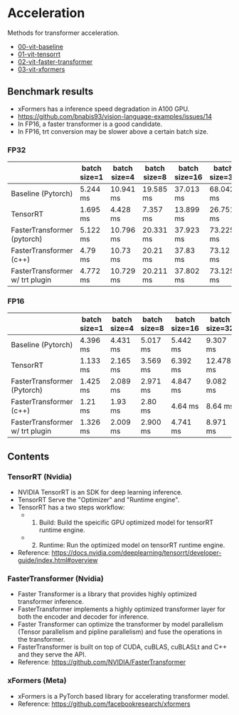 # Acceleration
Methods for transformer acceleration.
- [00-vit-baseline](00-vit-baseline)
- [01-vit-tensorrt](01-vit-tensorrt)
- [02-vit-faster-transformer](02-vit-faster-transformer)
- [03-vit-xformers](03-vit-xformers)

## Benchmark results
- xFormers has a inference speed degradation in A100 GPU.
- https://github.com/bnabis93/vision-language-examples/issues/14
- In FP16, a faster transformer is a good candidate.
- In FP16, trt conversion may be slower above a certain batch size.

### FP32
|                                 | batch size=1 | batch size=4 | batch size=8 | batch size=16 | batch size=32 |
|---------------------------------|--------------|--------------|--------------|---------------|---------------|
| Baseline (Pytorch)              | 5.244 ms     | 10.941 ms    | 19.585 ms    | 37.013 ms     | 68.042 ms     |
| TensorRT                        | 1.695 ms     | 4.428 ms     | 7.357 ms     | 13.899 ms     | 26.751 ms     |
| FasterTransformer (pytorch)     | 5.122 ms     | 10.796 ms    | 20.331 ms    | 37.923 ms     | 73.225 ms     |
| FasterTransformer (c++)         | 4.79 ms      | 10.73 ms     | 20.21 ms     | 37.83 ms      | 73.12 ms      |
| FasterTransformer w/ trt plugin | 4.772 ms     | 10.729 ms    | 20.211 ms    | 37.802 ms     | 73.125 ms     |

### FP16
|                                 | batch size=1 | batch size=4 | batch size=8 | batch size=16 | batch size=32 |
|---------------------------------|--------------|--------------|--------------|---------------|---------------|
| Baseline (Pytorch)              | 4.396 ms     | 4.431 ms     | 5.017 ms     | 5.442 ms      | 9.307 ms      |
| TensorRT                        | 1.133 ms     | 2.165 ms     | 3.569 ms     | 6.392 ms      | 12.478 ms     |
| FasterTransformer (Pytorch)     | 1.425 ms     | 2.089 ms     | 2.971 ms     | 4.847 ms      | 9.082 ms      |
| FasterTransformer (c++)         | 1.21 ms      | 1.93 ms      | 2.80 ms      | 4.64 ms       | 8.64 ms       |
| FasterTransformer w/ trt plugin | 1.326 ms     | 2.009 ms     | 2.900 ms     | 4.741 ms      | 8.971 ms      |

## Contents
### TensorRT (Nvidia)
- NVIDIA TensorRT is an SDK for deep learning inference. 
- TensorRT Serve the "Optimizer" and "Runtime engine".
- TensorRT has a two steps workflow: 
    - 1. Build: Build the speicific GPU optimized model for tensorRT runtime engine.
    - 2. Runtime: Run the optimized model on tensorRT runtime engine.
- Reference: https://docs.nvidia.com/deeplearning/tensorrt/developer-guide/index.html#overview

### FasterTransformer (Nvidia)
- Faster Transformer is a library that provides highly optimized transformer inference.
- FasterTransformer implements a highly optimized transformer layer for both the encoder and decoder for inference.
- Faster Transformer can optimize the transformer by model parallelism (Tensor parallelism and pipline parallelism) and fuse the operations in the transformer.
- FasterTransformer is built on top of CUDA, cuBLAS, cuBLASLt and C++ and they serve the API. 
- Reference: https://github.com/NVIDIA/FasterTransformer

### xFormers (Meta)
- xFormers is a PyTorch based library for accelerating transformer model.
- Reference: https://github.com/facebookresearch/xformers
